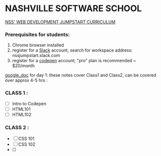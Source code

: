 # NASHVILLE SOFTWARE SCHOOL

[NSS' WEB DEVELOPMENT JUMPSTART CURRICULUM](https://bb4cc51ae6ce4c0c92c888444854dd4c.codepen.website/)

### Prerequisites for students:
1. Chrome browser installed
1. register for a [Slack](https://slack.com/) account, search for workspace address:  nssjumpstart.slack.com
1. register for a [codepen](www.codepen.io) account; "pro" plan is recommended ~ $20/month

[google_doc](https://docs.google.com/presentation/d/1o7Dm4JWRSDLV-EpCkuxY1S3vfdwHwEZ_gfviVkfST40/edit#slide=id.g3ebffc7b5f_2_50) for day 1:  these notes cover Class1 and Class2, can be covered over approx 4-5 hrs :

### CLASS 1 :
- [ ] Intro to Codepen
- [ ] HTML101
- [ ] HTML102

### CLASS 2 :
- [ ] CSS 101
- [ ] CSS 102
- [ ]